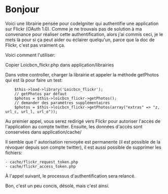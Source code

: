 # Bonjour
Voici une librairie pensée pour codeIgniter qui authentifie une application sur Flickr (OAuth 1.0).
Comme je ne trouvais pas de solution à ma convenance pour réaliser cette authentification, alors j'ai commis ceci, je le mets là pour si ça peut aider ou éclairer quelqu'un, parce que la doc de Flickr, c'est pas vraiment ça.

Voici comment l'utiliser:

Copier Loicbcn_flickr.php dans application/librairies

Dans votre controller, charger la librairie et appeler la méthode getPhotos qui est là pour faire un test:

        $this->load->library('Loicbcn_flickr');
        // getPhotos par défaut
        $photos = $this->loicbcn_flickr->getPhotos();
        // demander des paramètres supplémentaires
        $photos = $this->loicbcn_flickr->getPhotos(array("extras" => "z, url_c, url_l, url_o"));

Au premier appel, vous serez redirigé vers Flickr pour autoriser l'accès de l'application au compte twitter.
Ensuite, les données d'accès sont conservées dans application/cache/

Il semble que l' autorisation renvoyée est permanente (il est possible de la révoquer depuis son compte twitter), il est aussi possible de supprimer les fichiers:

    - cache/flickr_request_token.php
    - cache/flickr_access_token.php

À l'appel suivant, le processus d'authentification sera relancé.

Bon, c'est un peu concis, désolé, mais c'est ainsi.